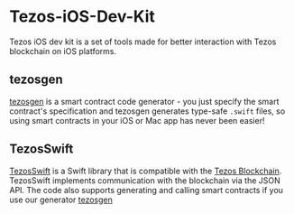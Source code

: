 # Tezos-iOS-Dev-Kit

Tezos iOS dev kit is a set of tools made for better interaction with Tezos blockchain on iOS platforms.

## tezosgen

[tezosgen] is a smart contract code generator - you just specify the smart contract's specification and tezosgen generates type-safe `.swift` files, so using smart contracts in your iOS or Mac app has never been easier!

## TezosSwift

[TezosSwift] is a Swift library that is compatible with the [Tezos Blockchain](https://tezos.com). TezosSwift implements communication with the blockchain via the JSON API. The code also supports generating and calling smart contracts if you use our generator [tezosgen]

[tezosgen]: https://github.com/AckeeCZ/tezosgen
[TezosSwift]: https://github.com/AckeeCZ/TezosSwift
